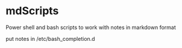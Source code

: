 # mdScripts
Power shell and bash scripts to work with notes in markdown format

put notes in /etc/bash_completion.d

